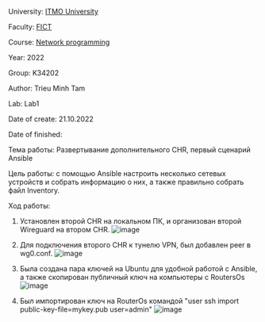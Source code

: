 University: [ITMO University](https://itmo.ru/ru/)

Faculty: [FICT](https://fict.itmo.ru)

Course: [Network programming](https://github.com/itmo-ict-faculty/network-programming)

Year: 2022

Group: K34202

Author: Trieu Minh Tam

Lab: Lab1

Date of create: 21.10.2022

Date of finished: 


Тема работы: Развертывание дополнительного CHR, первый сценарий Ansible

Цель работы: с помощью Ansible настроить несколько сетевых устройств и собрать информацию о них, а также правильно собрать файл Inventory.

Ход работы:
1. Установлен второй CHR на локальном ПК, и организован второй Wireguard на втором CHR.
![image](https://user-images.githubusercontent.com/87965299/197199174-070aa1f7-f870-4553-9a39-4c3ec5636fd4.png)

2. Для подключения второго CHR к тунелю VPN, был добавлен peer в wg0.conf.
![image](https://user-images.githubusercontent.com/87965299/197199561-7031b6ab-bf8d-4184-8562-491c0a3751dc.png)

3. Была создана пара ключей на Ubuntu для удобной работой с Ansible, а также скопирован публичный ключ на компьютеры с RoutersOs
![image](https://user-images.githubusercontent.com/87965299/197200068-a8b0f9ab-e741-427d-843a-ae62353e5d7c.png)

4. Был импортирован ключ на RouterOs командой "user ssh import public-key-file=mykey.pub user=admin"
![image](https://user-images.githubusercontent.com/87965299/197200538-0d307f57-d605-40fa-8f67-64069fb1a5b8.png)



